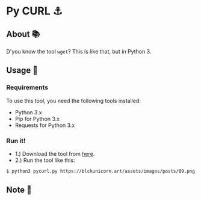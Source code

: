 # Py CURL :anchor:

## About :books:

D'you know the tool `wget`? This is like that, but in Python 3.

## Usage :hammer:

### Requirements

To use this tool, you need the following tools installed:

- Python 3.x
- Pip for Python 3.x
- Requests for Python 3.x

### Run it!

- 1.) Download the tool from [here](https://raw.githubusercontent.com/iamtheblackunicorn/PyCurl/main/src/pycurl.py).
- 2.) Run the tool like this:

```bash
$ python3 pycurl.py https://blckunicorn.art/assets/images/posts/09.png
```

## Note :scroll:
